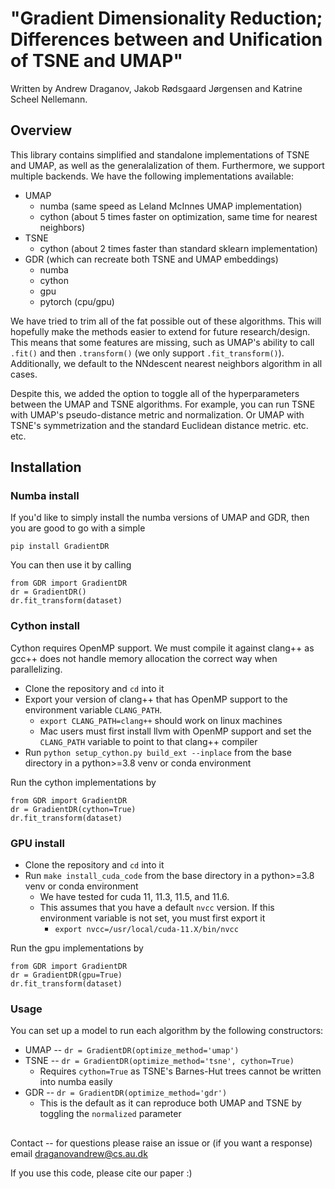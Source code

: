# "Gradient Dimensionality Reduction; Differences between and Unification of TSNE and UMAP"
Written by Andrew Draganov, Jakob Rødsgaard Jørgensen and Katrine Scheel Nellemann.

## Overview

This library contains simplified and standalone implementations of TSNE and UMAP, as well as the generalalization of them.
Furthermore, we support multiple backends. We have the following implementations available:
  - UMAP
    - numba (same speed as Leland McInnes UMAP implementation)
    - cython (about 5 times faster on optimization, same time for nearest neighbors)
  - TSNE
    - cython (about 2 times faster than standard sklearn implementation)
  - GDR (which can recreate both TSNE and UMAP embeddings)
    - numba
    - cython
    - gpu
    - pytorch (cpu/gpu)

We have tried to trim all of the fat possible out of these algorithms. This will hopefully make the methods easier to extend
for future research/design. This means that some features are missing, such as UMAP's ability to call `.fit()` and then `.transform()`
(we only support `.fit_transform()`). Additionally, we default to the NNdescent nearest neighbors algorithm in all cases.

Despite this, we added the option to toggle all of the hyperparameters between the UMAP and TSNE algorithms.
For example, you can run TSNE with UMAP's pseudo-distance metric and normalization.
Or UMAP with TSNE's symmetrization and the standard Euclidean distance metric. etc. etc.

## Installation

### Numba install
If you'd like to simply install the numba versions of UMAP and GDR, then you are good to go with a simple

    pip install GradientDR

You can then use it by calling

    from GDR import GradientDR
    dr = GradientDR()
    dr.fit_transform(dataset)

### Cython install
Cython requires OpenMP support. We must compile it against clang++ as gcc++ does not handle memory allocation the correct way
when parallelizing.
  - Clone the repository and `cd` into it
  - Export your version of clang++ that has OpenMP support to the environment variable `CLANG_PATH`.
    - `export CLANG_PATH=clang++` should work on linux machines
    - Mac users must first install llvm with OpenMP support and set the `CLANG_PATH` variable to point to that clang++ compiler
  - Run `python setup_cython.py build_ext --inplace` from the base directory in a python>=3.8 venv or conda environment

Run the cython implementations by

    from GDR import GradientDR
    dr = GradientDR(cython=True)
    dr.fit_transform(dataset)

### GPU install
  - Clone the repository and `cd` into it
  - Run `make install_cuda_code` from the base directory in a python>=3.8 venv or conda environment
    - We have tested for cuda 11, 11.3, 11.5, and 11.6.
    - This assumes that you have a default `nvcc` version. If this environment variable is not set, you must first export it
        - `export nvcc=/usr/local/cuda-11.X/bin/nvcc`

Run the gpu implementations by

    from GDR import GradientDR
    dr = GradientDR(gpu=True)
    dr.fit_transform(dataset)

### Usage
You can set up a model to run each algorithm by the following constructors:
  - UMAP -- `dr = GradientDR(optimize_method='umap')`
  - TSNE -- `dr = GradientDR(optimize_method='tsne', cython=True)`
    - Requires `cython=True` as TSNE's Barnes-Hut trees cannot be written into numba easily
  - GDR -- `dr = GradientDR(optimize_method='gdr')`
    - This is the default as it can reproduce both UMAP and TSNE by toggling the `normalized` parameter

##
Contact -- for questions please raise an issue or (if you want a response) email draganovandrew@cs.au.dk

If you use this code, please cite our paper :)
